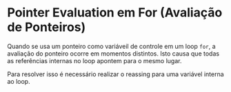 # Pointer Evaluation em For (Avaliação de Ponteiros)

Quando se usa um ponteiro como variáveil de controle em um loop `for`, a avaliação do ponteiro ocorre em momentos distintos.
Isto causa que todas as referências internas no loop apontem para o mesmo lugar.

Para resolver isso é necessário realizar o reassing para uma variável interna ao loop.
